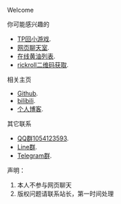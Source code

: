 Welcome

你可能感兴趣的
*   [TP回小游戏](https://xingye.me/game/new/index.php).
*   [网页聊天室](https://arcxingye.github.io/utu.html?url=https://chat.getloli.com/room/@xingye).
*   [在线黄油列表](https://arcxingye.github.io/game).
*   [rickroll二维码获取](https://arcxingye.github.io/rr/qrcode).

相关主页
*   [Github](https://github.com/arcxingye).
*   [bilibili](https://space.bilibili.com/3853579).
*   [个人博客](https://xingye.me/).

其它联系
*   [QQ群1054123593](https://qm.qq.com/cgi-bin/qm/qr?k=5lIi5Hfbd00FUA_Y13W40NEmzl8O9are&jump_from=webapi).
*   [Line群](https://line.me/R/ti/g/4aiPvAqIm3).
*   [Telegram群](https://t.me/+tCqug8nQlXthZTZl).

声明：
1. 本人不参与网页聊天
2. 版权问题请联系站长，第一时间处理

